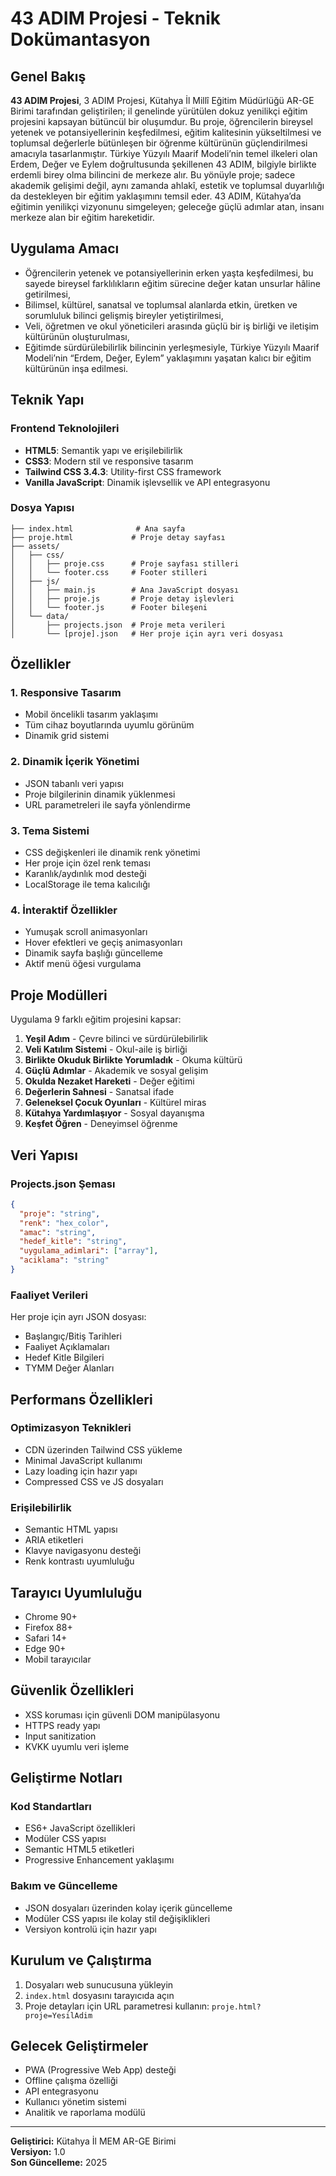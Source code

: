 # 43 ADIM Projesi - Teknik Dokümantasyon

## Genel Bakış

**43 ADIM Projesi**, 3 ADIM Projesi, Kütahya İl Millî Eğitim Müdürlüğü AR-GE Birimi tarafından geliştirilen; il genelinde yürütülen dokuz yenilikçi eğitim projesini kapsayan bütüncül bir oluşumdur.
Bu proje, öğrencilerin bireysel yetenek ve potansiyellerinin keşfedilmesi, eğitim kalitesinin yükseltilmesi ve toplumsal değerlerle bütünleşen bir öğrenme kültürünün güçlendirilmesi amacıyla tasarlanmıştır.
Türkiye Yüzyılı Maarif Modeli’nin temel ilkeleri olan Erdem, Değer ve Eylem doğrultusunda şekillenen 43 ADIM, bilgiyle birlikte erdemli birey olma bilincini de merkeze alır.
Bu yönüyle proje; sadece akademik gelişimi değil, aynı zamanda ahlakî, estetik ve toplumsal duyarlılığı da destekleyen bir eğitim yaklaşımını temsil eder.
43 ADIM, Kütahya’da eğitimin yenilikçi vizyonunu simgeleyen; geleceğe güçlü adımlar atan, insanı merkeze alan bir eğitim hareketidir.

## Uygulama Amacı

- Öğrencilerin yetenek ve potansiyellerinin erken yaşta keşfedilmesi, bu sayede bireysel farklılıkların eğitim sürecine değer katan unsurlar hâline getirilmesi,
- Bilimsel, kültürel, sanatsal ve toplumsal alanlarda etkin, üretken ve sorumluluk bilinci gelişmiş bireyler yetiştirilmesi,
- Veli, öğretmen ve okul yöneticileri arasında güçlü bir iş birliği ve iletişim kültürünün oluşturulması,
- Eğitimde sürdürülebilirlik bilincinin yerleşmesiyle, Türkiye Yüzyılı Maarif Modeli’nin “Erdem, Değer, Eylem” yaklaşımını yaşatan kalıcı bir eğitim kültürünün inşa edilmesi.

## Teknik Yapı

### Frontend Teknolojileri
- **HTML5**: Semantik yapı ve erişilebilirlik
- **CSS3**: Modern stil ve responsive tasarım
- **Tailwind CSS 3.4.3**: Utility-first CSS framework
- **Vanilla JavaScript**: Dinamik işlevsellik ve API entegrasyonu

### Dosya Yapısı
```
├── index.html              # Ana sayfa
├── proje.html             # Proje detay sayfası
├── assets/
│   ├── css/
│   │   ├── proje.css      # Proje sayfası stilleri
│   │   └── footer.css     # Footer stilleri
│   ├── js/
│   │   ├── main.js        # Ana JavaScript dosyası
│   │   ├── proje.js       # Proje detay işlevleri
│   │   └── footer.js      # Footer bileşeni
│   └── data/
│       ├── projects.json  # Proje meta verileri
│       └── [proje].json   # Her proje için ayrı veri dosyası
```

## Özellikler

### 1. Responsive Tasarım
- Mobil öncelikli tasarım yaklaşımı
- Tüm cihaz boyutlarında uyumlu görünüm
- Dinamik grid sistemi

### 2. Dinamik İçerik Yönetimi
- JSON tabanlı veri yapısı
- Proje bilgilerinin dinamik yüklenmesi
- URL parametreleri ile sayfa yönlendirme

### 3. Tema Sistemi
- CSS değişkenleri ile dinamik renk yönetimi
- Her proje için özel renk teması
- Karanlık/aydınlık mod desteği
- LocalStorage ile tema kalıcılığı

### 4. İnteraktif Özellikler
- Yumuşak scroll animasyonları
- Hover efektleri ve geçiş animasyonları
- Dinamik sayfa başlığı güncelleme
- Aktif menü öğesi vurgulama

## Proje Modülleri

Uygulama 9 farklı eğitim projesini kapsar:

1. **Yeşil Adım** - Çevre bilinci ve sürdürülebilirlik
2. **Veli Katılım Sistemi** - Okul-aile iş birliği
3. **Birlikte Okuduk Birlikte Yorumladık** - Okuma kültürü
4. **Güçlü Adımlar** - Akademik ve sosyal gelişim
5. **Okulda Nezaket Hareketi** - Değer eğitimi
6. **Değerlerin Sahnesi** - Sanatsal ifade
7. **Geleneksel Çocuk Oyunları** - Kültürel miras
8. **Kütahya Yardımlaşıyor** - Sosyal dayanışma
9. **Keşfet Öğren** - Deneyimsel öğrenme

## Veri Yapısı

### Projects.json Şeması
```json
{
  "proje": "string",
  "renk": "hex_color",
  "amac": "string",
  "hedef_kitle": "string",
  "uygulama_adimlari": ["array"],
  "aciklama": "string"
}
```

### Faaliyet Verileri
Her proje için ayrı JSON dosyası:
- Başlangıç/Bitiş Tarihleri
- Faaliyet Açıklamaları
- Hedef Kitle Bilgileri
- TYMM Değer Alanları

## Performans Özellikleri

### Optimizasyon Teknikleri
- CDN üzerinden Tailwind CSS yükleme
- Minimal JavaScript kullanımı
- Lazy loading için hazır yapı
- Compressed CSS ve JS dosyaları

### Erişilebilirlik
- Semantic HTML yapısı
- ARIA etiketleri
- Klavye navigasyonu desteği
- Renk kontrastı uyumluluğu

## Tarayıcı Uyumluluğu
- Chrome 90+
- Firefox 88+
- Safari 14+
- Edge 90+
- Mobil tarayıcılar

## Güvenlik Özellikleri
- XSS koruması için güvenli DOM manipülasyonu
- HTTPS ready yapı
- Input sanitization
- KVKK uyumlu veri işleme

## Geliştirme Notları

### Kod Standartları
- ES6+ JavaScript özellikleri
- Modüler CSS yapısı
- Semantic HTML5 etiketleri
- Progressive Enhancement yaklaşımı

### Bakım ve Güncelleme
- JSON dosyaları üzerinden kolay içerik güncelleme
- Modüler CSS yapısı ile kolay stil değişiklikleri
- Versiyon kontrolü için hazır yapı

## Kurulum ve Çalıştırma

1. Dosyaları web sunucusuna yükleyin
2. `index.html` dosyasını tarayıcıda açın
3. Proje detayları için URL parametresi kullanın: `proje.html?proje=YesilAdim`

## Gelecek Geliştirmeler

- PWA (Progressive Web App) desteği
- Offline çalışma özelliği
- API entegrasyonu
- Kullanıcı yönetim sistemi
- Analitik ve raporlama modülü

---

**Geliştirici:** Kütahya İl MEM AR-GE Birimi  
**Versiyon:** 1.0  
**Son Güncelleme:** 2025